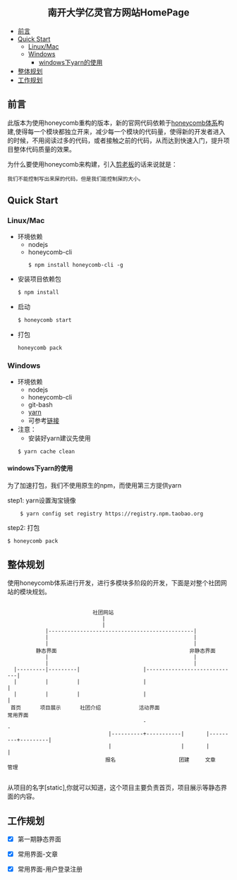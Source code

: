 <h2 align="center">南开大学亿灵官方网站HomePage</h2>

<!-- TOC -->

- [前言](#%E5%89%8D%E8%A8%80)
- [Quick Start](#quick-start)
    - [Linux/Mac](#linuxmac)
    - [Windows](#windows)
        - [windows下yarn的使用](#windows%E4%B8%8Byarn%E7%9A%84%E4%BD%BF%E7%94%A8)
- [整体规划](#%E6%95%B4%E4%BD%93%E8%A7%84%E5%88%92)
- [工作规划](#%E5%B7%A5%E4%BD%9C%E8%A7%84%E5%88%92)

<!-- /TOC -->

## 前言

此版本为使用honeycomb重构的版本，新的官网代码依赖于[honeycomb体系](https://github.com/node-honeycomb/honeycomb-server)构建,使得每一个模块都独立开来，减少每一个模块的代码量，使得新的开发者进入的时候，不用阅读过多的代码，或者接触之前的代码，从而达到快速入门，提升项目整体代码质量的效果。

为什么要使用honeycomb来构建，引入[剪老板](https://github.com/fishbar)的话来说就是：

>>>
    我们不能控制写出来屎的代码，但是我们能控制屎的大小。
>>>

## Quick Start

### Linux/Mac
 
- 环境依赖
  - nodejs
  - honeycomb-cli
    ```
    $ npm install honeycomb-cli -g
    ```
- 安装项目依赖包
    ```bash
    $ npm install
    ``` 
- 启动
    ```bash
    $ honeycomb start
    ``` 
- 打包
    ```
    honeycomb pack
    ```
### Windows

- 环境依赖
  - nodejs
  - honeycomb-cli
  - git-bash
  - [yarn](https://yarnpkg.com/zh-Hans/)
  - 可参考[链接](https://yuque.com/honeycomb/honeycomb/dev-win)
- 注意：
    - 安装好yarn建议先使用
    ```
    $ yarn cache clean
    ```

#### windows下yarn的使用
为了加速打包，我们不使用原生的npm，而使用第三方提供yarn

step1: yarn设置淘宝镜像

```bash
    $ yarn config set registry https://registry.npm.taobao.org
```

step2: 打包

```
$ honeycomb pack
```



## 整体规划

使用honeycomb体系进行开发，进行多模块多阶段的开发，下面是对整个社团网站的模块规划。

```
                                     
                           社团网站                                                                          
                              |                                                                          
                              |                                                                          
            |----------------------------------------------|                                             
            |                                              |                                             
            |                                              |                                             
         静态界面                                          非静态界面                                             
            |                                              |                                             
            |                                              |                                             
  |---------|---------|                    |-----------------------------|                               
  |         |         |                    |                             |                               
  |         |         |                    |                             |                               
 首页      项目展示      社团介绍            活动界面                      常用界面                               
                                           -                             -                               
                                |----------+-----------|       |---------+---------|                     
                                |                      |       |                   |                     
                               报名                    团建     文章                管理                     
                                                                                
```

从项目的名字[static],你就可以知道，这个项目主要负责首页，项目展示等静态界面的内容。


## 工作规划

- [x] 第一期静态界面
- [x] 常用界面-文章
- [x] 常用界面-用户登录注册


                                                                                                         
                                                                                                         
                                                                                                         
                                                                                                         
                                                                                                         
                                                                                                         
                                                                                                         
                                                                                                         
                                                                                                         






